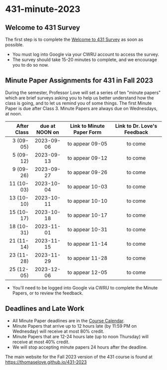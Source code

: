 # 431-minute-2023

## Welcome to 431 Survey

The first step is to complete the [Welcome to 431 Survey](https://bit.ly/431-2023-welcome-survey) as soon as possible.

- You must log into Google via your CWRU account to access the survey.
- The survey should take 15-20 minutes to complete, and we encourage you to do so now.

## Minute Paper Assignments for 431 in Fall 2023

During the semester, Professor Love will set a series of ten "minute papers" which are brief surveys asking you to help us better understand how the class is going, and to let us remind you of some things. The first Minute Paper is due after Class 3. Minute Papers are always due on Wednesdays, at noon.

After Class | due at NOON on | Link to Minute Paper Form | Link to Dr. Love's Feedback
----------: | :------: | :--------: | :----------:
3 (09-05) | 2023-09-06 | to appear 09-05 | to come
5 (09-12) | 2023-09-13 | to appear 09-12 | to come
9 (09-26) | 2023-09-27 | to appear 09-26 | to come
11 (10-03) | 2023-10-04 | to appear 10-03 | to come
13 (10-10) | 2023-10-11 | to appear 10-10 | to come
15 (10-17) | 2023-10-18 | to appear 10-17 | to come
18 (10-31) | 2023-11-01 | to appear 10-31 | to come
21 (11-14) | 2023-11-15 | to appear 11-14 | to come
23 (11-28) | 2023-11-29 | to appear 11-28 | to come
25 (12-05) | 2023-12-06 | to appear 12-05 | to come

- You'll need to be logged into Google via CWRU to complete the Minute Papers, or to review the feedback.

## Deadlines and Late Work

- All Minute Paper deadlines are in the [Course Calendar](https://thomaselove.github.io/431-2023/calendar.html).
- Minute Papers that arrive up to 12 hours late (by 11:59 PM on Wednesday) will receive at most 80% credit. 
- Minute Papers that are 12-24 hours late (up to noon Thursday) will receive at most 40% credit.
- We will stop accepting minute papers 24 hours after the deadline.

The main website for the Fall 2023 version of the 431 course is found at https://thomaselove.github.io/431-2023
